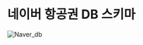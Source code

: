 # 네이버 항공권 DB 스키마
![Naver_db](https://github.com/user-attachments/assets/b4829160-157d-46a8-ba7e-28e6ce3dd600)
